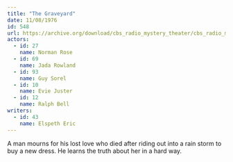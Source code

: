 ```yaml
---
title: "The Graveyard"
date: 11/08/1976
id: 548
url: https://archive.org/download/cbs_radio_mystery_theater/cbs_radio_mystery_theater-0501-0550.zip/cbs_radio_mystery_theater-0501-0550%2Fcbsrmt_0548_the_graveyard.mp3
actors:  
  - id: 27
    name: Norman Rose  
  - id: 69
    name: Jada Rowland  
  - id: 93
    name: Guy Sorel  
  - id: 10
    name: Evie Juster  
  - id: 12
    name: Ralph Bell
writers:  
  - id: 43
    name: Elspeth Eric
---
```

A man mourns for his lost love who died after riding out into a rain storm to buy a new dress. He learns the truth about her in a hard way.